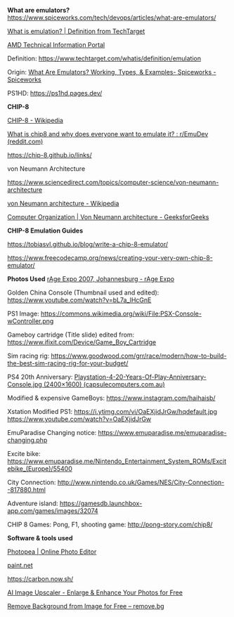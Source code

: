 **What are emulators?**
https://www.spiceworks.com/tech/devops/articles/what-are-emulators/

[What is emulation? | Definition from TechTarget](https://www.techtarget.com/whatis/definition/emulation)

[AMD Technical Information Portal](https://docs.amd.com/r/2021.1-English/ug1393-vitis-application-acceleration/Software-Emulation)

Definition: https://www.techtarget.com/whatis/definition/emulation

Origin: [What Are Emulators? Working, Types, & Examples- Spiceworks - Spiceworks](https://www.spiceworks.com/tech/devops/articles/what-are-emulators/)

PS1HD:
https://ps1hd.pages.dev/


**CHIP-8**

[CHIP-8 - Wikipedia](https://en.wikipedia.org/wiki/CHIP-8)

[What is chip8 and why does everyone want to emulate it? : r/EmuDev (reddit.com)](https://www.reddit.com/r/EmuDev/comments/6lgzzd/what_is_chip8_and_why_does_everyone_want_to/)

https://chip-8.github.io/links/

von Neumann Architecture

https://www.sciencedirect.com/topics/computer-science/von-neumann-architecture

[von Neumann architecture - Wikipedia](https://en.wikipedia.org/wiki/Von_Neumann_architecture)

[Computer Organization | Von Neumann architecture - GeeksforGeeks](https://www.geeksforgeeks.org/computer-organization-von-neumann-architecture/)



**CHIP-8 Emulation Guides**

https://tobiasvl.github.io/blog/write-a-chip-8-emulator/

https://www.freecodecamp.org/news/creating-your-very-own-chip-8-emulator/



**Photos Used**
[rAge Expo 2007, Johannesburg - rAge Expo](https://www.rageexpo.co.za/photo-gallery/rage-expo-2007-johannesburg/?portfolioCats=37%2C38%2C39%2C40%2C41%2C42%2C43%2C44#)

Golden China Console (Thumbnail used and edited): https://www.youtube.com/watch?v=bL7a_lHcGnE

PS1 Image: https://commons.wikimedia.org/wiki/File:PSX-Console-wController.png

Gameboy cartridge (Title slide) edited from: https://www.ifixit.com/Device/Game_Boy_Cartridge

Sim racing rig: https://www.goodwood.com/grr/race/modern/how-to-build-the-best-sim-racing-rig-for-your-budget/

PS4 20th Anniversary: [Playstation-4-20-Years-Of-Play-Anniversary-Console.jpg (2400×1600) (capsulecomputers.com.au)](https://www.capsulecomputers.com.au/wp-content/uploads/2014/12/Playstation-4-20-Years-Of-Play-Anniversary-Console.jpg)

Modified & expensive GameBoys: https://www.instagram.com/haihaisb/

Xstation Modified PS1: https://i.ytimg.com/vi/OaEXjidJrGw/hqdefault.jpg
https://www.youtube.com/watch?v=OaEXjidJrGw

EmuParadise Changing notice:
https://www.emuparadise.me/emuparadise-changing.php

Excite bike: 
https://www.emuparadise.me/Nintendo_Entertainment_System_ROMs/Excitebike_(Europe)/55400

City Connection:
http://www.nintendo.co.uk/Games/NES/City-Connection--817880.html

Adventure island:
https://gamesdb.launchbox-app.com/games/images/32074

CHIP 8 Games:
Pong, F1, shooting game: http://pong-story.com/chip8/



**Software & tools used**

[Photopea | Online Photo Editor](https://www.photopea.com/)

[paint.net](https://paint.net/)

https://carbon.now.sh/

[AI Image Upscaler - Enlarge & Enhance Your Photos for Free](https://www.upscale.media/)

[Remove Background from Image for Free – remove.bg](https://www.remove.bg/)
